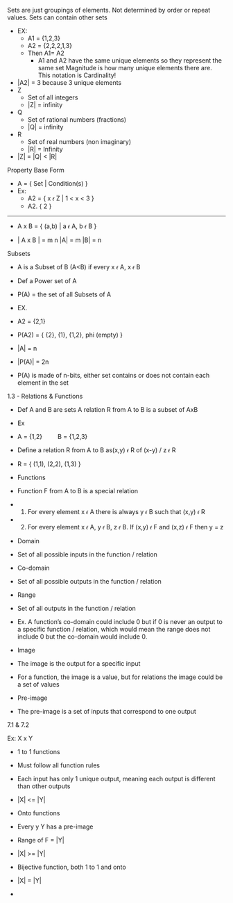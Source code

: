 Sets are just groupings of elements. Not determined by order or repeat values. Sets can contain other sets
- EX:
	- A1 = {1,2,3}
	- A2 = {2,2,2,1,3}
	- Then A1= A2
		- A1 and A2 have the same unique elements so they represent the same set
Magnitude is how many unique elements there are. This notation is Cardinality! 
- |A2| = 3 because 3 unique elements
- Z
	- Set of all integers
	- |Z| = infinity
- Q
	- Set of rational numbers (fractions)
	- |Q| = infinity
- R
	- Set of real numbers (non imaginary)
	- |R| = Infinity
- |Z| = |Q| < |R|

Property Base Form
- A = { Set | Condition(s) }  
- Ex:
	- A2 = { x 𝜖 Z | 1 < x < 3 }
	- A2. { 2 }

---

- A x B = { (a,b) | a 𝜖 A, b 𝜖 B }
    
- | A x B | = m n |A| = m |B| = n 
    

Subsets

- A is a Subset of B (A<B) if every x 𝜖 A, x 𝜖 B
    
- Def a Power set of A
    

- P(A) = the set of all Subsets of A
    
- EX.
    

- A2 = {2,1}
    
- P(A2) = { {2}, {1}, {1,2}, phi (empty) } 
    

- |A| = n
    
- |P(A)| = 2n 
    

- P(A) is made of n-bits, either set contains or does not contain each element in the set
    

1.3 - Relations & Functions

- Def A and B are sets A relation R from A to B is a subset of AxB
    
- Ex
    

- A = {1,2}         B = {1,2,3}
    
- Define a relation R from A to B as(x,y) 𝜖 R of (x-y) / z 𝜖 R
    

- R = { (1,1), (2,2), (1,3) }
    

- Functions
    

- Function F from A to B is a special relation
    
- 1) For every element x 𝜖 A there is always y 𝜖 B such that (x,y) 𝜖 R
    
- 2) For every element x 𝜖 A, y 𝜖 B, z 𝜖 B. If (x,y) 𝜖 F and (x,z) 𝜖 F then y = z
    

- Domain
    

- Set of all possible inputs in the function / relation
    

- Co-domain
    

- Set of all possible outputs in the function / relation
    

- Range
    

- Set of all outputs in the function / relation
    

- Ex. A function’s co-domain could include 0 but if 0 is never an output to a specific function / relation, which would mean the range does not include 0 but the co-domain would include 0.
    

- Image 
    

- The image is the output for a specific input
    

- For a function, the image is a value, but for relations the image could be a set of values
    

- Pre-image
    

- The pre-image is a set of inputs that correspond to one output
    

7.1 & 7.2

Ex: X x Y

- 1 to 1 functions
    

- Must follow all function rules
    
- Each input has only 1 unique output, meaning each output is different than other outputs
    
- |X| <= |Y|
    

- Onto functions
    

- Every y Y has a pre-image
    
- Range of F = |Y|
    
- |X| >= |Y|
    

- Bijective function, both 1 to 1 and onto 
    

- |X| = |Y|
    

-   